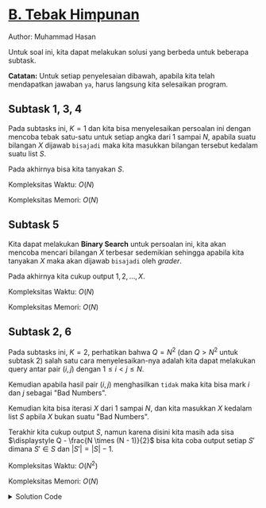 # [B. Tebak Himpunan](https://tlx.toki.id/courses/competitive/chapters/13/problems/B)

Author: Muhammad Hasan

Untuk soal ini, kita dapat melakukan solusi yang berbeda untuk beberapa subtask.

**Catatan:** Untuk setiap penyelesaian dibawah, apabila kita telah mendapatkan jawaban `ya`, harus langsung kita selesaikan program.

## Subtask $1$, $3$, $4$

Pada subtasks ini, $K=1$ dan kita bisa menyelesaikan persoalan ini dengan mencoba tebak satu-satu untuk setiap angka dari $1$ sampai $N$, apabila suatu bilangan $X$ dijawab `bisajadi` maka kita masukkan bilangan tersebut kedalam suatu list $S$.

Pada akhirnya bisa kita tanyakan $S$.

Kompleksitas Waktu: $O(N)$

Kompleksitas Memori: $O(N)$

## Subtask $5$

Kita dapat melakukan **Binary Search** untuk persoalan ini, kita akan mencoba mencari bilangan $X$ terbesar sedemikian sehingga apabila kita tanyakan $X$ maka akan dijawab `bisajadi` oleh *grader*.

Pada akhirnya kita cukup output $1, 2, \dots, X$.

Kompleksitas Waktu: $O(N)$

Kompleksitas Memori: $O(N)$

## Subtask $2$, $6$

Pada subtasks ini, $K=2$, perhatikan bahwa $Q = N^2$ (dan $Q > N^2$ untuk subtask $2$) salah satu cara menyelesaikan-nya adalah kita dapat melakukan query antar pair $(i, j)$ dengan $1 \leq i < j \leq N$.

Kemudian apabila hasil pair $(i, j)$ menghasilkan `tidak` maka kita bisa mark $i$ dan $j$ sebagai "Bad Numbers".

Kemudian kita bisa iterasi $X$ dari $1$ sampai $N$, dan kita masukkan $X$ kedalam list $S$ apbila $X$ bukan suatu "Bad Numbers".

Terakhir kita cukup output $S$, namun karena disini kita masih ada sisa $\displaystyle Q - \frac{N \times (N - 1)}{2}$ bisa kita coba output setiap $S'$ dimana $S' \in S$ dan $|S'| = |S| - 1$.

Kompleksitas Waktu: $O(N^2)$

Kompleksitas Memori: $O(N)$

<details>
  <summary>Solution Code</summary>

```c++
#include <bits/stdc++.h>

using namespace std;

string str;
int subsoal;
int n, k, q;

int ask(vector<int>& v) {
  int m = (int)v.size();
  assert(m > 0);
  cout << m << " ";
  for (int i = 0; i < m; i++) {
    cout << v[i];
    if (i + 1 < m) {
      cout << " ";
    } else {
      cout << endl;
    }
  }
  string ret;
  cin >> ret;
  if (ret == "tidak") {
    return 0;
  }
  if (ret == "bisajadi") {
    return 1;
  }
  assert(ret == "ya");
  return 2;
}

void solveForOne() {
  vector<int> S;
  for (int i = 1; i <= n; i++) {
    vector<int> v = {i};
    int cur = ask(v);
    if (cur == 2) {
      return;
    }
    if (cur == 1) {
      S.emplace_back(i);
    }
  }
  assert(ask(S) == 2);
}

void solveSubtaskFive() {
  int l = 1, r = n, at = -1;
  while (l <= r) {
    int mid = (l + r) >> 1;
    vector<int> v = {mid};
    int cur = ask(v);
    if (cur == 2) {
      return;
    }
    if (cur == 1) {
      l = mid + 1;
      at = mid;
    } else {
      r = mid - 1;
    }
  }
  assert(at != -1);
  vector<int> S(at);
  iota(S.begin(), S.end(), 1);
  assert(ask(S) == 2);
}

void solveForTwo() {
  vector<bool> badNumber(n + 1);
  for (int i = 1; i < n; i++) {
    for (int j = i + 1; j <= n; j++) {
      vector<int> v = {i, j};
      int cur = ask(v);
      if (cur == 2) {
        return;
      }
      if (cur == 0) {
        badNumber[i] = badNumber[j] = true;
      }
    }
  }
  vector<int> S;
  for (int i = 1; i <= n; i++) {
    if (badNumber[i]) {
      continue;
    }
    S.emplace_back(i);
  }
  if (ask(S) == 2) {
    return;
  }
  int m = (int)S.size();
  for (int i = 0; i < m; i++) {
    vector<int> SS(m - 1);
    for (int j = 0, x = 0; j < m; j++) {
      if (j == i) {
        continue;
      }
      SS[x++] = S[j];
    }
    if (ask(SS) == 2) {
      return;
    }
  }
  assert(false);
}

int main() {
  ios_base::sync_with_stdio(0);
  cin.tie(0);

  cin >> str >> subsoal;
  cin >> n >> k >> q;
  if (subsoal == 5) {
    solveSubtaskFive();
  } else if (k == 1) {
    solveForOne();
  } else if (k == 2) {
    solveForTwo();
  }

  return 0;
}
```
</details>